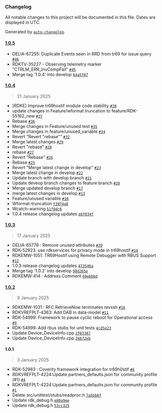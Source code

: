 ### Changelog

All notable changes to this project will be documented in this file. Dates are displayed in UTC.

Generated by [`auto-changelog`](https://github.com/CookPete/auto-changelog).

#### [1.0.5](https://github.com-venkat0557/rdkcentral/tr69hostif/compare/1.0.4...1.0.5)

- DELIA-67255: Duplicate Events seen in RRD from tr69 for issue query [`#46`](https://github.com-venkat0557/rdkcentral/tr69hostif/pull/46)
- RDKTV-35227 - Observing telemetry marker "CTRLM_ERR_InvCompFail" [`#45`](https://github.com-venkat0557/rdkcentral/tr69hostif/pull/45)
- Merge tag '1.0.4' into develop [`64a5f07`](https://github.com-venkat0557/rdkcentral/tr69hostif/commit/64a5f07dff1c0c3b0dacb187c35902b4c7038956)

#### [1.0.4](https://github.com-venkat0557/rdkcentral/tr69hostif/compare/1.0.3...1.0.4)

> 21 January 2025

- [RDKE] Improve tr69hostif module code stability [`#38`](https://github.com-venkat0557/rdkcentral/tr69hostif/pull/38)
- update changes in  Feature/wformat truncation  to feature/RDK-55162_new [`#37`](https://github.com-venkat0557/rdkcentral/tr69hostif/pull/37)
- Rebase [`#36`](https://github.com-venkat0557/rdkcentral/tr69hostif/pull/36)
- Merge changes in Feature/unused test [`#35`](https://github.com-venkat0557/rdkcentral/tr69hostif/pull/35)
- Merge changes in feature/unused_variable [`#34`](https://github.com-venkat0557/rdkcentral/tr69hostif/pull/34)
- Revert "Revert "rebase"" [`#32`](https://github.com-venkat0557/rdkcentral/tr69hostif/pull/32)
- Merge latest changes [`#29`](https://github.com-venkat0557/rdkcentral/tr69hostif/pull/29)
- Revert "rebase" [`#28`](https://github.com-venkat0557/rdkcentral/tr69hostif/pull/28)
- rebase [`#27`](https://github.com-venkat0557/rdkcentral/tr69hostif/pull/27)
- Revert "Rebase" [`#26`](https://github.com-venkat0557/rdkcentral/tr69hostif/pull/26)
- Rebase [`#25`](https://github.com-venkat0557/rdkcentral/tr69hostif/pull/25)
- Revert "Merge latest change in develop" [`#23`](https://github.com-venkat0557/rdkcentral/tr69hostif/pull/23)
- Merge latest change in develop [`#22`](https://github.com-venkat0557/rdkcentral/tr69hostif/pull/22)
- Update branch with develop branch [`#21`](https://github.com-venkat0557/rdkcentral/tr69hostif/pull/21)
- Update deveop branch changes to feature branch [`#20`](https://github.com-venkat0557/rdkcentral/tr69hostif/pull/20)
- Merge updated develop branch  [`#17`](https://github.com-venkat0557/rdkcentral/tr69hostif/pull/17)
- merge latest changes in develop [`#13`](https://github.com-venkat0557/rdkcentral/tr69hostif/pull/13)
- Feature/unused variable [`#10`](https://github.com-venkat0557/rdkcentral/tr69hostif/pull/10)
- Wformat-truncation [`f3974a8`](https://github.com-venkat0557/rdkcentral/tr69hostif/commit/f3974a869e7c23e9ae63ed94d4ad5f33b9a8b4c8)
- Wcatch-warning [`51f0dc6`](https://github.com-venkat0557/rdkcentral/tr69hostif/commit/51f0dc6f25a7775debd3b423b4eadef7d29573ac)
- 1.0.4 release changelog updates [`a8f034f`](https://github.com-venkat0557/rdkcentral/tr69hostif/commit/a8f034f5eb4093e33fbc589282f3d7dfd4a8bba1)

#### [1.0.3](https://github.com-venkat0557/rdkcentral/tr69hostif/compare/1.0.2...1.0.3)

> 17 January 2025

- DELIA-65776 : Remove unused attributes [`#39`](https://github.com-venkat0557/rdkcentral/tr69hostif/pull/39)
- RDK-52923: use rdkservices for privacy mode in tr69hostif [`#14`](https://github.com-venkat0557/rdkcentral/tr69hostif/pull/14)
- RDKEMW-1051: TR69Hostif using Remote Debugger with RBUS Support [`#12`](https://github.com-venkat0557/rdkcentral/tr69hostif/pull/12)
- 1.0.3 release changelog updates [`473546a`](https://github.com-venkat0557/rdkcentral/tr69hostif/commit/473546ab9284c7f5b0a06ec9df1b80e306da00d5)
- Merge tag '1.0.2' into develop [`90d265e`](https://github.com-venkat0557/rdkcentral/tr69hostif/commit/90d265e3d1a410cb5be20b46b8b7fda9d9919010)
- RDKEMW-414 : Address Comment [`69ebbbd`](https://github.com-venkat0557/rdkcentral/tr69hostif/commit/69ebbbda8abb6141e3b342669781e84549ef163b)

#### [1.0.2](https://github.com-venkat0557/rdkcentral/tr69hostif/compare/1.0.1...1.0.2)

> 9 January 2025

- RDKEMW-1031 : RFC RetrieveNow terminates revssh [`#16`](https://github.com-venkat0557/rdkcentral/tr69hostif/pull/16)
- RDKVREFPLT-4363: Add DAB in data-model [`#11`](https://github.com-venkat0557/rdkcentral/tr69hostif/pull/11)
-  RDK-54999: Framework to pause cyclic reboot for Operational access [`#9`](https://github.com-venkat0557/rdkcentral/tr69hostif/pull/9)
- RDK-54999: Add rbus stubs for unit tests [`4cd5e23`](https://github.com-venkat0557/rdkcentral/tr69hostif/commit/4cd5e233357001319efef6f0a399e38075090b1e)
- Update Device_DeviceInfo.cpp [`2f03387`](https://github.com-venkat0557/rdkcentral/tr69hostif/commit/2f033877a40ee9601e546fb6eb25708c5ec8bfa8)
- Update Device_DeviceInfo.cpp [`26672eb`](https://github.com-venkat0557/rdkcentral/tr69hostif/commit/26672eb7a4fd2e1bc918bf0f68ba3bef8668f487)

#### 1.0.1

> 3 January 2025

- RDK-52983 : Coverity framework integration for tr69h0stif [`#6`](https://github.com-venkat0557/rdkcentral/tr69hostif/pull/6)
- RDKVREFPLT-4224:Update partners_defaults.json for community profile (#1) [`#4`](https://github.com-venkat0557/rdkcentral/tr69hostif/pull/4)
- RDKVREFPLT-4224:Update partners_defaults.json for community profile [`#1`](https://github.com-venkat0557/rdkcentral/tr69hostif/pull/1)
- Delete src/unittest/stubs/readproc.h [`7a5bb8f`](https://github.com-venkat0557/rdkcentral/tr69hostif/commit/7a5bb8f791e35995f42d8d4cdf73f35cb4b2963f)
- Update rdk_debug.h [`e80a9ee`](https://github.com-venkat0557/rdkcentral/tr69hostif/commit/e80a9ee4784a4f449a4a0d4f242aaa9abec86557)
- Update rdk_debug.h [`53cc325`](https://github.com-venkat0557/rdkcentral/tr69hostif/commit/53cc325c64c6f1f852fd7bb3d715d1e280d29252)
